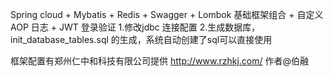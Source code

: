 Spring cloud + Mybatis + Redis + Swagger + Lombok 基础框架组合 + 自定义 AOP 日志 + JWT 登录验证
1.修改jdbc 连接配置
2.生成数据库，init_database_tables.sql 的生成，系统自动创建了sql可以直接使用

框架配置有郑州仁中和科技有限公司提供
http://www.rzhkj.com/
作者@伯融
 

